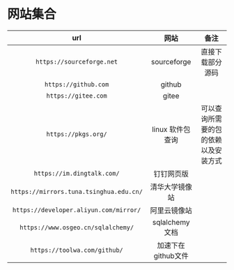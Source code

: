 # 网站集合

| url | 网站 | 备注 |
| :-: | :-: | :-: |
| `https://sourceforge.net` | sourceforge | 直接下载部分源码 |
| `https://github.com` | github |  |
| `https://gitee.com` | gitee |  |
| `https://pkgs.org/` | linux 软件包查询 | 可以查询所需要的包的依赖以及安装方式 |
| `https://im.dingtalk.com/` | 钉钉网页版 |  |
| `https://mirrors.tuna.tsinghua.edu.cn/` | 清华大学镜像站 |  |
| `https://developer.aliyun.com/mirror/` | 阿里云镜像站 |  |
| `https://www.osgeo.cn/sqlalchemy/` | sqlalchemy 文档 |  |
| `https://toolwa.com/github/` | 加速下在github文件 |

